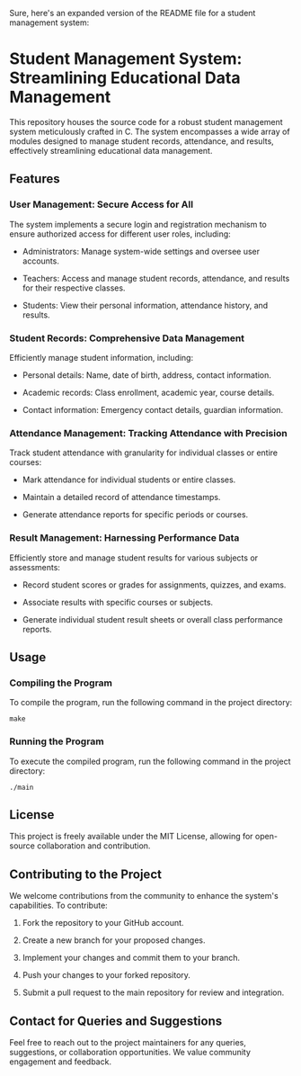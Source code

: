 Sure, here's an expanded version of the README file for a student management system:

# Student Management System: Streamlining Educational Data Management

This repository houses the source code for a robust student management system meticulously crafted in C. The system encompasses a wide array of modules designed to manage student records, attendance, and results, effectively streamlining educational data management.

## Features

### User Management: Secure Access for All

The system implements a secure login and registration mechanism to ensure authorized access for different user roles, including:

- Administrators: Manage system-wide settings and oversee user accounts.

- Teachers: Access and manage student records, attendance, and results for their respective classes.

- Students: View their personal information, attendance history, and results.

### Student Records: Comprehensive Data Management

Efficiently manage student information, including:

- Personal details: Name, date of birth, address, contact information.

- Academic records: Class enrollment, academic year, course details.

- Contact information: Emergency contact details, guardian information.

### Attendance Management: Tracking Attendance with Precision

Track student attendance with granularity for individual classes or entire courses:

- Mark attendance for individual students or entire classes.

- Maintain a detailed record of attendance timestamps.

- Generate attendance reports for specific periods or courses.

### Result Management: Harnessing Performance Data

Efficiently store and manage student results for various subjects or assessments:

- Record student scores or grades for assignments, quizzes, and exams.

- Associate results with specific courses or subjects.

- Generate individual student result sheets or overall class performance reports.

## Usage

### Compiling the Program

To compile the program, run the following command in the project directory:

```
make
```

### Running the Program

To execute the compiled program, run the following command in the project directory:

```
./main
```

## License

This project is freely available under the MIT License, allowing for open-source collaboration and contribution.

## Contributing to the Project

We welcome contributions from the community to enhance the system's capabilities. To contribute:

1. Fork the repository to your GitHub account.

2. Create a new branch for your proposed changes.

3. Implement your changes and commit them to your branch.

4. Push your changes to your forked repository.

5. Submit a pull request to the main repository for review and integration.

## Contact for Queries and Suggestions

Feel free to reach out to the project maintainers for any queries, suggestions, or collaboration opportunities. We value community engagement and feedback.
